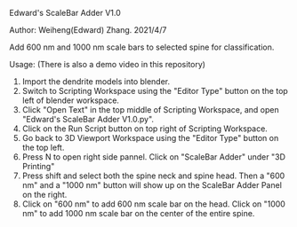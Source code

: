 Edward's ScaleBar Adder V1.0

Author: Weiheng(Edward) Zhang. 2021/4/7

Add 600 nm and 1000 nm scale bars to selected spine for classification.

Usage: (There is also a demo video in this repository)
1. Import the dendrite models into blender. 
2. Switch to Scripting Workspace using the "Editor Type" button on the top left of blender workspace.
3. Click "Open Text" in the top middle of Scripting Workspace, and open "Edward's ScaleBar Adder V1.0.py".
4. Click on the Run Script button on top right of Scripting Workspace.
5. Go back to 3D Viewport Workspace using the "Editor Type" button on the top left.
6. Press N to open right side pannel. Click on "ScaleBar Adder" under "3D Printing"
7. Press shift and select both the spine neck and spine head. Then a "600 nm" and a "1000 nm" button
will show up on the ScaleBar Adder Panel on the right. 
8. Click on "600 nm" to add 600 nm scale bar on the head. Click on "1000 nm" to add 1000 nm scale bar 
on the center of the entire spine.
